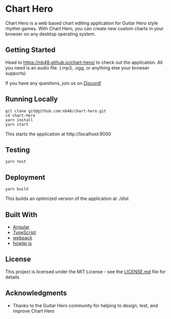 # Chart Hero

Chart Hero is a web based chart editing application for Guitar Hero style rhythm games. With Chart Hero, you can create new custom charts in your browser on any desktop operating system. 

## Getting Started

Head to https://nb48.github.io/chart-hero/ to check out the application. All you need is an audio file. (.mp3, .ogg, or anything else your browser supports)

If you have any questions, join us on [Discord!](https://discord.gg/UJNFxhM)

## Running Locally

```
git clone git@github.com:nb48/chart-hero.git
cd chart-hero
yarn install
yarn start
```

This starts the application at http://localhost:9000

## Testing

```
yarn test
```

## Deployment

```
yarn build
```

This builds an optimized version of the application at ./dist

## Built With

* [Angular](https://github.com/angular)
* [TypeScript](https://github.com/Microsoft/TypeScript)
* [webpack](https://github.com/webpack)
* [howler.js](https://github.com/goldfire/howler.js)

## License

This project is licensed under the MIT License - see the [LICENSE.md](LICENSE.md) file for details

## Acknowledgments

* Thanks to the Guitar Hero community for helping to design, test, and improve Chart Hero
